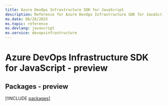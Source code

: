 ```yaml
---
title: Azure DevOps Infrastructure SDK for JavaScript
description: Reference for Azure DevOps Infrastructure SDK for JavaScript
ms.date: 08/28/2025
ms.topic: reference
ms.devlang: javascript
ms.service: devopsinfrastructure
---
```

# Azure DevOps Infrastructure SDK for JavaScript - preview
## Packages - preview
[!INCLUDE [packages](devops-infrastructure-index.md)]